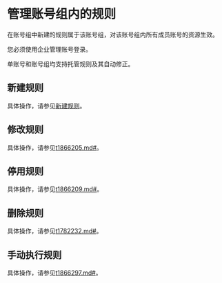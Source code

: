# 管理账号组内的规则

在账号组中新建的规则属于该账号组，对该账号组内所有成员账号的资源生效。

您必须使用企业管理账号登录。

单账号和账号组均支持托管规则及其自动修正。

## 新建规则

具体操作，请参见[新建规则](/cn.zh-CN/资源合规审计/规则管理/新建规则.md)。

## 修改规则

具体操作，请参见[t1866205.md\#](/cn.zh-CN/资源合规审计/规则管理/修改规则.md)。

## 停用规则

具体操作，请参见[t1866209.md\#](/cn.zh-CN/资源合规审计/规则管理/停用规则.md)。

## 删除规则

具体操作，请参见[t1782232.md\#](/cn.zh-CN/资源合规审计/规则管理/删除规则.md)。

## 手动执行规则

具体操作，请参见[t1866297.md\#](/cn.zh-CN/资源合规审计/规则管理/手动执行审计.md)。

